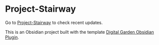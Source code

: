 # Project-Stairway
Go to [Project-Stairway]([url](https://project-stairway.vercel.app)) to check recent updates.

This is an Obsidian project built with the template [Digital Garden Obsidian Plugin](https://github.com/oleeskild/Obsidian-Digital-Garden). 

